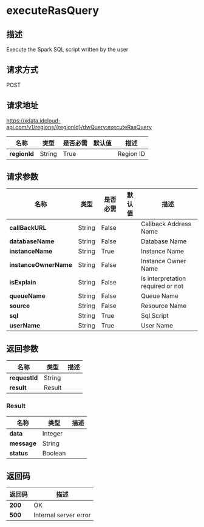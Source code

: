 # executeRasQuery


## 描述
Execute the Spark SQL script written by the user

## 请求方式
POST

## 请求地址
https://xdata.jdcloud-api.com/v1/regions/{regionId}/dwQuery:executeRasQuery

|名称|类型|是否必需|默认值|描述|
|---|---|---|---|---|
|**regionId**|String|True| |Region ID|

## 请求参数
|名称|类型|是否必需|默认值|描述|
|---|---|---|---|---|
|**callBackURL**|String|False| |Callback Address Name|
|**databaseName**|String|False| |Database Name|
|**instanceName**|String|True| |Instance Name|
|**instanceOwnerName**|String|False| |Instance Owner Name|
|**isExplain**|String|False| |Is interpretation required or not|
|**queueName**|String|False| |Queue Name|
|**source**|String|False| |Resource Name|
|**sql**|String|True| |Sql Script|
|**userName**|String|True| |User Name|


## 返回参数
|名称|类型|描述|
|---|---|---|
|**requestId**|String| |
|**result**|Result| |

### Result
|名称|类型|描述|
|---|---|---|
|**data**|Integer| |
|**message**|String| |
|**status**|Boolean| |

## 返回码
|返回码|描述|
|---|---|
|**200**|OK|
|**500**|Internal server error|
